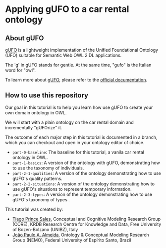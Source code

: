 # Applying gUFO to a car rental ontology

## About gUFO

[gUFO](http://purl.org/nemo/gufo) is a lightweight implementation of the Unified Foundational Ontology (UFO) suitable for Semantic Web OWL 2 DL applications.

The 'g' in gUFO stands for gentle. At the same time, "gufo" is the Italian word for "owl".

To learn more about [gUFO](http://purl.org/nemo/gufo), please refer to the [official documentation](http://purl.org/nemo/doc/gufo).

## How to use this repository

Our goal in this tutorial is to help you learn how use gUFO to create your own domain ontology in OWL.

We will start with a plain ontology on the car rental domain and incrementally "gUFOrize" it.

The outcome of each major step in this tutorial is documented in a branch, which you can checkout and open in your ontology editor of choice.

  * `part-0-baseline`: The baseline for this tutorial, a vanila car rental ontology in OWL.
  * `part-1-basics`: A version of the ontology with gUFO, demonstrating how to use the taxonomy of individuals.
  * `part-2-1-qualities`: A version of the ontology demonstrating how to use gUFO's quality patterns.
  * `part-2-2-situations`: A version of the ontology demonstrating how to use gUFO's situations to represent temporary information.
  * `part-2-3-types`: A version of the ontology demonstrating how to use gUFO's taxonomy of types .

This tutorial was created by:

* [Tiago Prince Sales](https://www.inf.unibz.it/~tpsales/), Conceptual and Cognitive Modeling Research Group (CORE), KRDB Research Centre for Knowledge and Data, Free University of Bozen-Bolzano (UNIBZ), Italy
* [João Paulo A. Almeida](https://nemo.inf.ufes.br/equipe/jpalmeida), Ontology & Conceptual Modeling Research Group (NEMO), Federal University of Espírito Santo, Brazil
